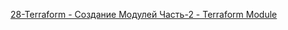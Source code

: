 [28-Terraform - Создание Модулей Часть-2 - Terraform Module
](https://www.youtube.com/watch?v=9Q5OOdQbi_0&list=PLg5SS_4L6LYujWDTYb-Zbofdl44Jxb2l8&index=31)